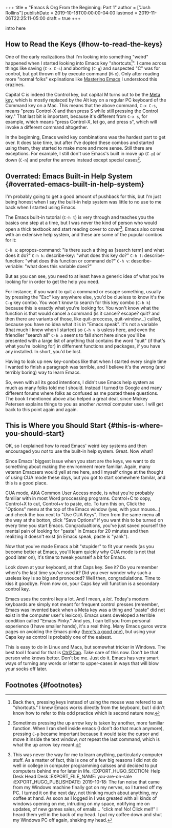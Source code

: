 +++
title = "Emacs & Org From the Beginning: Part 1"
author = ["Josh Rollins"]
publishDate = 2019-10-18T00:00:00-04:00
lastmod = 2019-11-06T22:25:11-05:00
draft = true
+++

intro here

<!--more-->


## How to Read the Keys {#how-to-read-the-keys}

One of the early realizations that I'm looking into something "weird" happened when I started looking into Emacs key "shortcuts[^fn:1]". I came across things like saving (`C-x C-s`) and aborting (`C-g`) and suspected "C" was for control, but got thrown off by execute command (`M-x`). Only after reading more "normal folks" explinations like [Mastering Emacs](https://masteringemacs.org/book) I understood this crazines.

Capital C is indeed the Control key, but capital M turns out to be the [Meta key](https://en.wikipedia.org/wiki/Meta%5Fkey), which is mostly replaced by the Alt key on a regular PC keyboard of the Command key on a Mac. This means that the above command, `C-x C-s`, means "press Control-X and then press S while still pressing the Control key." That last bit is important, because it's different from `C-x s`, for example, which means "press Control-X, let go, and press s", which will invoke a different command altogether.

In the beginning, Emacs weird key combinations was the hardest part to get over. It does take time, but after I've dopted these combos and started using them, they started to make more and more sense. Still there are exceptions. For example, I still don't use Emacs's built in move up (`C-p`) or down (`C-n`) and prefer the arrows instead except special cases[^fn:2].


## Overrated: Emacs Built-in Help System {#overrated-emacs-built-in-help-system}

I'm probably going to get a good amount of pushback for this, but I'm just being honest when I say the built-in help system was little to no use to me back when I started using Emacs.

The Emacs built-in tutorial (`C-h t`) is very through and teaches you the basics one step at a time, but I was never the kind of person who would open a thick textbook and start reading cover to cover[^fn:3]. Emacs also comes with an extensive help system, and these are some of the pupular combos for it:

`C-h a`: apropos-command: "is there such a thing as [search term] and what does it do?"
`C-h k`: describe-key: "what does this key do?"
`C-h f`: describe-function: "what does this function or command do?"
`C-h v`: describe-veriable: "what does this variable does?"

But as you can see, you need to at least have a generic idea of what you're looking for in order to get the help you need.

For instance, if you want to quit a command or escape something, usually by  pressing the "Esc" key anywhere else, you'd be clueless to know it's the `C-g` key combo. You won't know to search for this key combo (`C-h k`) because this is exactly what you're looking for. You won't know what the function is that would cancel a command (is it cancel? escape? quit? and then there are variants of those, like quit-proccess, quit-window...) called, because you have no idea what it is in "Emacs speak". It's not a variable (that much I knew when I started) so `C-h v` is usless here, and even the friendlier "search all" `C-h a` seems to fall short here since you'll be presented with a large list of anything that contains the word "quit" (if that's what you're looking for) in differnent functions and packages, if you have any installed. In short, you'd be lost.

Having to look up new key-combos like that when I started every single time I wanted to finish a paragraph was terrible, and I believe it's the wrong (and terribly boring) way to learn Emacs.

So, even with all its good intentions, I didn't use Emacs help system as much as many folks told me I should. Instead I turned to Google and many different forums where folks as confused as me posted these questions. The book I mentioned above also helped a great deal, since Mickey Petersen explains things to you as another _normal_ computer user. I will get back to this point again and again.


## This is Where you Should Start {#this-is-where-you-should-start}

OK, so I explained how to read Emacs' weird key systems and then encouraged you _not_ to  use the built-in help system. Great. Now what?

Since Emacs' biggest issue when you start are the keys, we want to do something about making the environment more familiar. Again, many veteran Emacsers would yell at me here, and I myself cringe at the thought of using CUA mode these days, but you got to start somewhere familar, and this is a good place.

CUA mode, AKA Common User Access mode, is what you're probably familiar with in most Word proccessing programs. Control+C to copy, Control+X to cut, Control+v to paste, etc. To turn this on, Click the "Options" menu at the top of the Emacs window (yes, with your mouse...) and check the box next to "Use CUA Keys". Then from the same menu all the way at the botton, click "Save Options" if you want this to be turned on every time you start Emacs. Congradualtions, you've just saved yourself the mental pain of looking for "paste" in Emacs for 20 minutes and then realizing it doesn't exist (in Emacs speak, paste is "yank").

Now that you've made Emacs a bit "stupider" to fit your needs (as you become better at Emacs, you'll learn quickly why CUA mode is not that good later on), it's time to tweak yourself a bit for Emacs.

Look down at your keyboard, at that Caps key. See it? Do you remember when's the last time you've used it? Did you ever wonder why such a useless key is so big and pronouced? Well then, congradulations. Time to kiss it goodbye. From now on, your Caps key will function is a secondary control key.

Emacs uses the control key a lot. And I mean, a _lot_. Today's modern keyboards are simply not meant for frequent control presses (remember, Emacs was invented back when a Meta key was a thing and "paste" did not exist in the computer user's lexicon). Emacs users developed a terrible condition called "Emacs Pinky." And yes, I can tell you from personal experience (I have smaller hands), it's a real thing. Many Emacs guros wrote pages on avoiding the Emacs pinky ([here's a good one](http://ergoemacs.org/emacs/emacs%5Fpinky.html)), but using your Caps key as control is probably one of the eaisest.

This is easy to do in Linux and Macs, but somewhat tricker in Windows. The best tool I found for that is [Ctrl2Cap](https://docs.microsoft.com/en-us/sysinternals/downloads/ctrl2cap). Take care of this now. Don't be that person who knows better. Don't be me. Just do it. Emacs has very smart ways of turning any words or letter to upper-cases in ways that will blow your socks off later.


## Footnotes {#footnotes}

[^fn:1]: Back then, pressing keys instead of using the mouse was refered to as "shortcuts." I knew Emacs works directly from the keyboard, but I didn't know how to refer to this odd practice which is second nature now.
[^fn:2]: Sometimes pressing the up arrow key is taken by another, more familiar function. When I ran shell inside emacs (I don't do that much anymore), pressing `C-p` became important because it would take the cursor and move it inside the text window, _not_ repeat the last command, which is what the up arrow key meant.
[^fn:3]: This was never the way for me to learn anything, particularly computer stuff. As a matter of fact, this is one of a few big reasons I did not do well in college in computer programming calsses and decided to put computers behind me for later in life. :EXPORT\_HUGO\_SECTION: Help Desk Head Desk :EXPORT\_FILE\_NAME: you-are-on-sale :EXPORT\_HUGO\_PUBLISHDATE: 2019-10-18: The fan noise that came from my Windows machine finally got on my nerves, so I turned off my PC. I turned it on the next day, not thinking much about anything, my coffee at hand. As soon as I logged in I was greated with all kinds of windows opening on me, intruding on my space, notifying me on updates, of new games sales, of emails... "click me! No! Click me!!" I heard them yell in the back of my head. I put my coffee down and shut my Windows PC off again, shaking my head.